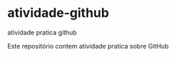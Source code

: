 # atividade-github
atividade pratica github

Este repositório contem atividade pratica sobre GitHub
